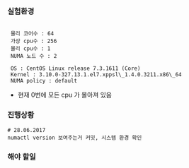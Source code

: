 ### 실험환경
~~~

 물리 코어수 : 64
 가상 cpu수 : 256
 물리 cpu수 : 1
 NUMA 노드 수 : 2

 OS : CentOS Linux release 7.3.1611 (Core)
 Kernel : 3.10.0-327.13.1.el7.xppsl\_1.4.0.3211.x86\_64
 NUMA policy : default

~~~

* 현재 0번에 모든 cpu 가 몰아져 있음

### 진행상황

~~~
# 28.06.2017
numactl version 보여주는거 커밋, 시스템 환경 확인
~~~

### 해야 할일
